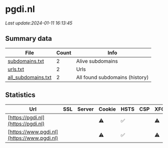 # pgdi.nl
*Last update:2024-01-11 16:13:45*
## Summary data
| File       | Count | Info |
|------------|-------|------|
|[subdomains.txt](/data/pgdi/subdomains.txt)|2|Alive subdomains|
|[urls.txt](/data/pgdi/urls.txt)|2|Urls|
|[all_subdomains.txt](/data/pgdi/all_subdomains.txt)|2|All found subdomains (history)|
## Statistics
| Url | SSL | Server | Cookie | HSTS | CSP | XFO | XXP | RP | Tech |
|------------|-------|------|------|------|------|------|------|------|------|
|[https://pgdi.nl](https://pgdi.nl)| | |:warning: |:white_check_mark: | |:warning: |:white_check_mark: | |:white_check_mark: | |:white_check_mark: | |Apache Tomcat Fourth...| |
|[https://www.pgdi.nl](https://www.pgdi.nl)| | |:warning: |:white_check_mark: | |:warning: |:white_check_mark: | |:white_check_mark: | |:white_check_mark: | |HSTS| |